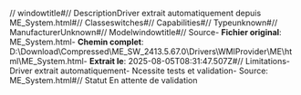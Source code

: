 // windowtitle#// DescriptionDriver extrait automatiquement depuis ME_System.html#// Classeswitches#// Capabilities#// Typeunknown#// ManufacturerUnknown#// Modelwindowtitle#// Source- **Fichier original**: ME_System.html- **Chemin complet**: D:\Download\Compressed\ME_SW_2413.5.67.0\Drivers\WMIProvider\ME\html\ME_System.html- **Extrait le**: 2025-08-05T08:31:47.507Z#// Limitations- Driver extrait automatiquement- Ncessite tests et validation- Source: ME_System.html#// Statut En attente de validation